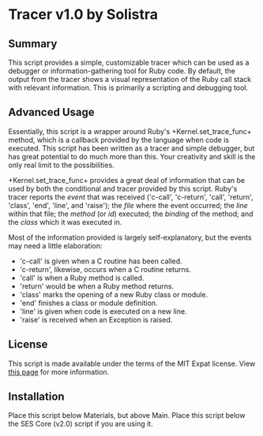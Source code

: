 
Tracer v1.0 by Solistra
==============================================================================

Summary
------------------------------------------------------------------------------
  This script provides a simple, customizable tracer which can be used as a
debugger or information-gathering tool for Ruby code. By default, the output
from the tracer shows a visual representation of the Ruby call stack with
relevant information. This is primarily a scripting and debugging tool.

Advanced Usage
------------------------------------------------------------------------------
  Essentially, this script is a wrapper around Ruby's +Kernel.set_trace_func+
method, which is a callback provided by the language when code is executed.
This script has been written as a tracer and simple debugger, but has great
potential to do much more than this. Your creativity and skill is the only
real limit to the possibilities.

  +Kernel.set_trace_func+ provides a great deal of information that can be
used by both the conditional and tracer provided by this script. Ruby's tracer
reports the *event* that was received ('c-call', 'c-return', 'call', 'return',
'class', 'end', 'line', and 'raise'); the *file* where the event occurred; the
*line* within that file; the *method* (or *id*) executed; the *binding* of the
method; and the *class* which it was executed in.

  Most of the information provided is largely self-explanatory, but the events
may need a little elaboration: 
  * 'c-call' is given when a C routine has been called.
  * 'c-return', likewise, occurs when a C routine returns.
  * 'call' is when a Ruby method is called.
  * 'return' would be when a Ruby method returns.
  * 'class' marks the opening of a new Ruby class or module.
  * 'end' finishes a class or module definition.
  * 'line' is given when code is executed on a new line.
  * 'raise' is received when an Exception is raised.

License
------------------------------------------------------------------------------
  This script is made available under the terms of the MIT Expat license. View
[this page](http://sesvxace.wordpress.com/license/) for more information.

Installation
------------------------------------------------------------------------------
  Place this script below Materials, but above Main. Place this script below
the SES Core (v2.0) script if you are using it.

